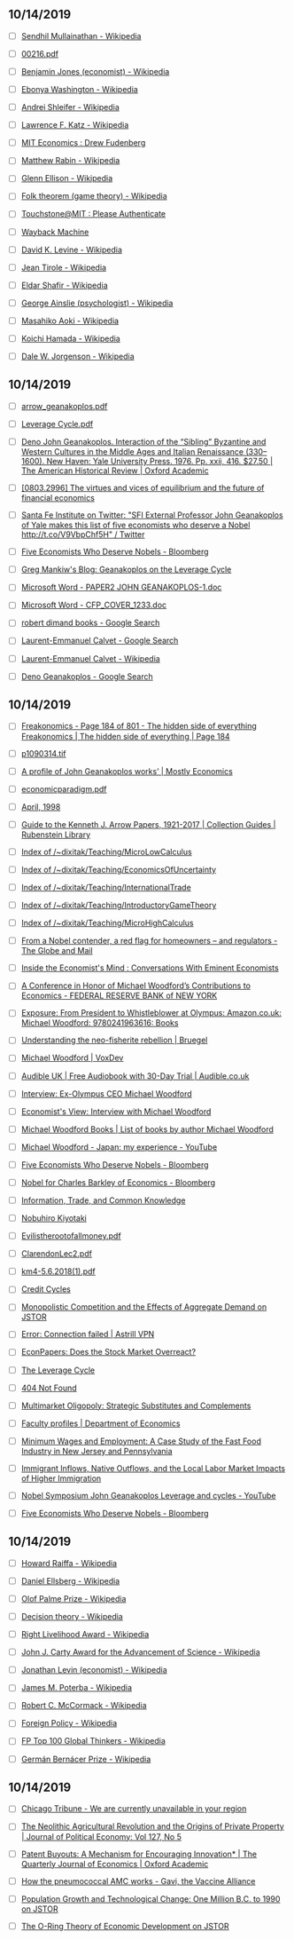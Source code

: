 
## 10/14/2019

- [ ] [Sendhil Mullainathan - Wikipedia](https://en.wikipedia.org/wiki/Sendhil_Mullainathan)

- [ ] [00216.pdf](http://s3.amazonaws.com/fieldexperiments-papers2/papers/00216.pdf)

- [ ] [Benjamin Jones (economist) - Wikipedia](https://en.wikipedia.org/wiki/Benjamin_Jones_(economist))

- [ ] [Ebonya Washington - Wikipedia](https://en.wikipedia.org/wiki/Ebonya_Washington)

- [ ] [Andrei Shleifer - Wikipedia](https://en.wikipedia.org/wiki/Andrei_Shleifer)

- [ ] [Lawrence F. Katz - Wikipedia](https://en.wikipedia.org/wiki/Lawrence_F._Katz)

- [ ] [MIT Economics : Drew Fudenberg](http://economics.mit.edu/faculty/drewf/teaching)

- [ ] [Matthew Rabin - Wikipedia](https://en.wikipedia.org/wiki/Matthew_Rabin)

- [ ] [Glenn Ellison - Wikipedia](https://en.wikipedia.org/wiki/Glenn_Ellison)

- [ ] [Folk theorem (game theory) - Wikipedia](https://en.wikipedia.org/wiki/Folk_theorem_(game_theory))

- [ ] [Touchstone@MIT : Please Authenticate](https://idp.mit.edu/idp/Authn/MIT?conversation=e1s1)

- [ ] [Wayback Machine](https://web.archive.org/web/20110420013527/http://www-mitpress.mit.edu/book-home.tcl?isbn=0262061945)

- [ ] [David K. Levine - Wikipedia](https://en.wikipedia.org/wiki/David_K._Levine)

- [ ] [Jean Tirole - Wikipedia](https://en.wikipedia.org/wiki/Jean_Tirole)

- [ ] [Eldar Shafir - Wikipedia](https://en.wikipedia.org/wiki/Eldar_Shafir)

- [ ] [George Ainslie (psychologist) - Wikipedia](https://en.wikipedia.org/wiki/George_Ainslie_(psychologist))

- [ ] [Masahiko Aoki - Wikipedia](https://en.wikipedia.org/wiki/Masahiko_Aoki)

- [ ] [Koichi Hamada - Wikipedia](https://en.wikipedia.org/wiki/Koichi_Hamada)

- [ ] [Dale W. Jorgenson - Wikipedia](https://en.wikipedia.org/wiki/Dale_W._Jorgenson)


## 10/14/2019

- [ ] [arrow_geanakoplos.pdf](https://www.econometricsociety.org/sites/default/files/inmemoriam/arrow_geanakoplos.pdf)

- [ ] [Leverage Cycle.pdf](http://www.econ2.jhu.edu/courses/336/Leverage%20Cycle.pdf)

- [ ] [Deno John Geanakoplos. Interaction of the “Sibling” Byzantine and Western Cultures in the Middle Ages and Italian Renaissance (330–1600). New Haven: Yale University Press. 1976. Pp. xxii, 416. $27.50 | The American Historical Review | Oxford Academic](https://academic.oup.com/ahr/article-abstract/82/3/616/80562?redirectedFrom=fulltext)

- [ ] [[0803.2996] The virtues and vices of equilibrium and the future of financial economics](https://arxiv.org/abs/0803.2996)

- [ ] [Santa Fe Institute on Twitter: "SFI External Professor John Geanakoplos of Yale makes this list of five economists who deserve a Nobel http://t.co/V9VbpChf5H" / Twitter](https://twitter.com/sfiscience/status/542696611319922688)

- [ ] [Five Economists Who Deserve Nobels - Bloomberg](https://www.bloomberg.com/opinion/articles/2014-12-09/five-economists-who-deserve-nobels)

- [ ] [Greg Mankiw's Blog: Geanakoplos on the Leverage Cycle](http://gregmankiw.blogspot.com/2012/05/geanakoplos-on-leverage-cycle.html)

- [ ] [Microsoft Word - PAPER2 JOHN GEANAKOPLOS-1.doc](https://economics.mit.edu/files/3636)

- [ ] [Microsoft Word - CFP_COVER_1233.doc](https://cae.economics.cornell.edu/conferences/John%20Geanakoplos.pap.pdf)

- [ ] [robert dimand books - Google Search](https://www.google.com/search?newwindow=1&sa=X&sxsrf=ACYBGNRTcg9lRqDWGrikm7nl5VS8lUOoMQ:1571055013213&q=robert+dimand+books&stick=H4sIAAAAAAAAAONgFuLSz9U3MK20zDIyVUJia0llJ1vpJ-XnZ-snlpZk5BdZgdjFCvl5OZWLWIWL8pNSi0oUUjJzE_NSFMBSO1gZAcxgH_hPAAAA&ved=2ahUKEwiEsvD_25vlAhXFRxUIHVyZA5IQzTooATByegQIYhAX)

- [ ] [Laurent-Emmanuel Calvet - Google Search](https://www.google.com/search?newwindow=1&sxsrf=ACYBGNT7TzG4oU4pRqBKBw3ni81Z7df_KQ:1571054956579&q=Laurent-Emmanuel+Calvet&stick=H4sIAAAAAAAAAONgFuLSz9U3SM-ussjLUOIGsQ2NynKNMyy0-AJSi4rz84IzU1LLEyuLF7GK-ySWFqXmlei65uYm5pWm5ig4J-aUpZbsYGUEAHpWJjlIAAAA&sa=X&ved=2ahUKEwjR2e_k25vlAhWQVxUIHeL4CVcQxA0wdHoECFcQCA)

- [ ] [Laurent-Emmanuel Calvet - Wikipedia](https://en.wikipedia.org/wiki/Laurent-Emmanuel_Calvet)

- [ ] [Deno Geanakoplos - Google Search](https://www.google.com/search?newwindow=1&sxsrf=ACYBGNT7TzG4oU4pRqBKBw3ni81Z7df_KQ:1571054956579&q=Deno+Geanakoplos&stick=H4sIAAAAAAAAAONgecSYxS3w8sc9YanESWtOXmOM5uIKzsgvd80rySypFNLgYoOy5Lj4pLj0c_UNTCuMC0wMNBikeLiQ-ErKRvy7Lk07x8Yp-DVYtEbwqL_Do9Wdq1iZDBia9q04xMbCwSjAwLOIVcAlNS9fwT01MS8xO78gJ78YAHDFAE2CAAAA&sa=X&ved=2ahUKEwjR2e_k25vlAhWQVxUIHeL4CVcQ6RMwdnoECFoQBA)



## 10/14/2019

- [ ] [Freakonomics - Page 184 of 801 - The hidden side of everything Freakonomics | The hidden side of everything | Page 184](http://freakonomics.com/page/184/?powerpress_pinw=70793-podcast)

- [ ] [p1090314.tif](http://www.econ.nyu.edu/user/violante/NYUTeaching/MTA/Spring14/Readings/Geanakoplos.pdf)

- [ ] [A profile of John Geanakoplos works’ | Mostly Economics](https://mostlyeconomics.wordpress.com/2009/11/04/a-profile-of-john-geanakoplos-works/)

- [ ] [economicparadigm.pdf](https://nmssanctuaries.blob.core.windows.net/sanctuaries-prod/media/archive/science/socioeconomic/floridakeys/pdfs/economicparadigm.pdf)

- [ ] [April, 1998](https://economics.mit.edu/files/7728)

- [ ] [Guide to the Kenneth J. Arrow Papers, 1921-2017 | Collection Guides | Rubenstein Library](https://library.duke.edu/rubenstein/findingaids/arrow/)

- [ ] [Index of /~dixitak/Teaching/MicroLowCalculus](https://www.princeton.edu/~dixitak/Teaching/MicroLowCalculus/)

- [ ] [Index of /~dixitak/Teaching/EconomicsOfUncertainty](https://www.princeton.edu/~dixitak/Teaching/EconomicsOfUncertainty/)

- [ ] [Index of /~dixitak/Teaching/InternationalTrade](https://www.princeton.edu/~dixitak/Teaching/InternationalTrade/)

- [ ] [Index of /~dixitak/Teaching/IntroductoryGameTheory](https://www.princeton.edu/~dixitak/Teaching/IntroductoryGameTheory/)

- [ ] [Index of /~dixitak/Teaching/MicroHighCalculus](https://www.princeton.edu/~dixitak/Teaching/MicroHighCalculus/)

- [ ] [From a Nobel contender, a red flag for homeowners – and regulators - The Globe and Mail](https://www.theglobeandmail.com/report-on-business/economy/economic-insight/why-canadian-homeowners-should-take-heed-of-the-leverage-cycle-theory/article32314870/)

- [ ] [Inside the Economist's Mind : Conversations With Eminent Economists](http://www.library.fa.ru/files/Samuelson-Barnett.pdf)

- [ ] [A Conference in Honor of Michael Woodford’s Contributions to Economics - FEDERAL RESERVE BANK of NEW YORK](https://www.newyorkfed.org/research/conference/2016/honormichaelwoodford)

- [ ] [Exposure: From President to Whistleblower at Olympus: Amazon.co.uk: Michael Woodford: 9780241963616: Books](https://www.amazon.co.uk/Exposure-President-Whistleblower-at-Olympus/dp/0241963613)

- [ ] [Understanding the neo-fisherite rebellion | Bruegel](https://bruegel.org/2015/07/blogs-review-understanding-the-neo-fisherite-rebellion/)

- [ ] [Michael Woodford | VoxDev](https://voxdev.org/users/michaelwoodford0)

- [ ] [Audible UK | Free Audiobook with 30-Day Trial | Audible.co.uk](https://www.audible.co.uk/?ref=Adbl_ip_rdr_from_US&source_code=AUK30DFT1BkWS0826159058&ipRedirectFrom=US&ipRedirectOriginalURL=author%2FMichael-Woodford%2FB00C7CM86I)

- [ ] [Interview: Ex-Olympus CEO Michael Woodford](https://www.wsj.com/video/interview-ex-olympus-ceo-michael-woodford/72EF08EE-6A85-48EF-8A7C-3BB4F4CFB5FC.html)

- [ ] [Economist's View: Interview with Michael Woodford](https://economistsview.typepad.com/economistsview/2014/09/interview-with-michael-woodford.html)

- [ ] [Michael Woodford Books | List of books by author Michael Woodford](https://www.thriftbooks.com/a/michael-woodford/416290/)

- [ ] [Michael Woodford - Japan: my experience - YouTube](https://www.youtube.com/watch?v=2vIqBqqZRgA)

- [ ] [Five Economists Who Deserve Nobels - Bloomberg](https://www.bloomberg.com/opinion/articles/2014-12-09/five-economists-who-deserve-nobels)

- [ ] [Nobel for Charles Barkley of Economics - Bloomberg](https://www.bloomberg.com/opinion/articles/2014-10-13/nobel-for-charles-barkley-of-economics)

- [ ] [Information, Trade, and Common Knowledge](https://ideas.repec.org/p/nwu/cmsems/377r.html)

- [ ] [Nobuhiro Kiyotaki](https://www.princeton.edu/~kiyotaki/)

- [ ] [Evilistherootofallmoney.pdf](https://www.princeton.edu/~kiyotaki/papers/Evilistherootofallmoney.pdf)

- [ ] [ClarendonLec2.pdf](https://www.princeton.edu/~kiyotaki/papers/ClarendonLec2.pdf)

- [ ] [km4-5.6.2018(1).pdf](https://www.princeton.edu/~kiyotaki/papers/km4-5.6.2018(1).pdf)

- [ ] [Credit Cycles](https://ideas.repec.org/a/ucp/jpolec/v105y1997i2p211-48.html)

- [ ] [Monopolistic Competition and the Effects of Aggregate Demand on JSTOR](https://www.jstor.org/stable/1814537?seq=1#page_scan_tab_contents)

- [ ] [Error: Connection failed | Astrill VPN](http://wakame.econ.hit-u.ac.jp/~makoto/PDF/kiyotaki_wright_AER.pdf)

- [ ] [EconPapers: Does the Stock Market Overreact?](https://econpapers.repec.org/article/blajfinan/v_3a40_3ay_3a1985_3ai_3a3_3ap_3a793-805.htm)

- [ ] [The Leverage Cycle](https://ideas.repec.org/p/cwl/cwldpp/1715.html)

- [ ] [404 Not Found](http://www.polemarchakis.org/a28-cso.pdf)

- [ ] [Multimarket Oligopoly: Strategic Substitutes and Complements](https://ideas.repec.org/a/ucp/jpolec/v93y1985i3p488-511.html)

- [ ] [Faculty profiles | Department of Economics](https://www.econ.berkeley.edu/faculty/808)

- [ ] [Minimum Wages and Employment: A Case Study of the Fast Food Industry in New Jersey and Pennsylvania](https://ideas.repec.org/p/nbr/nberwo/4509.html)

- [ ] [Immigrant Inflows, Native Outflows, and the Local Labor Market Impacts of Higher Immigration](https://ideas.repec.org/p/nbr/nberwo/5927.html)

- [ ] [Nobel Symposium John Geanakoplos Leverage and cycles - YouTube](https://www.youtube.com/watch?v=vrn7HOBzM7Y)

- [ ] [Five Economists Who Deserve Nobels - Bloomberg](https://cpb-us-w2.wpmucdn.com/campuspress.yale.edu/dist/4/1744/files/2017/05/%E2%80%9CFive-Economists-Who-Deserve-Nobels%E2%80%9D-Noah-Smith-Bloomberg-News-December-9-2014.-1mbfc4j.pdf)



## 10/14/2019

- [ ] [Howard Raiffa - Wikipedia](https://en.wikipedia.org/wiki/Howard_Raiffa)

- [ ] [Daniel Ellsberg - Wikipedia](https://en.wikipedia.org/wiki/Daniel_Ellsberg)

- [ ] [Olof Palme Prize - Wikipedia](https://en.wikipedia.org/wiki/Olof_Palme_Prize)

- [ ] [Decision theory - Wikipedia](https://en.wikipedia.org/wiki/Decision_theory)

- [ ] [Right Livelihood Award - Wikipedia](https://en.wikipedia.org/wiki/Right_Livelihood_Award)

- [ ] [John J. Carty Award for the Advancement of Science - Wikipedia](https://en.wikipedia.org/wiki/John_J._Carty_Award_for_the_Advancement_of_Science)

- [ ] [Jonathan Levin (economist) - Wikipedia](https://en.wikipedia.org/wiki/Jonathan_Levin_(economist))

- [ ] [James M. Poterba - Wikipedia](https://en.wikipedia.org/wiki/James_M._Poterba)

- [ ] [Robert C. McCormack - Wikipedia](https://en.wikipedia.org/wiki/Robert_C._McCormack)

- [ ] [Foreign Policy - Wikipedia](https://en.wikipedia.org/wiki/Foreign_Policy)

- [ ] [FP Top 100 Global Thinkers - Wikipedia](https://en.wikipedia.org/wiki/FP_Top_100_Global_Thinkers)

- [ ] [Germán Bernácer Prize - Wikipedia](https://en.wikipedia.org/wiki/Germ%C3%A1n_Bern%C3%A1cer_Prize)



## 10/14/2019

- [ ] [Chicago Tribune - We are currently unavailable in your region](https://www.tribpub.com/gdpr/chicagotribune.com/)

- [ ] [The Neolithic Agricultural Revolution and the Origins of Private Property | Journal of Political Economy: Vol 127, No 5](https://www.journals.uchicago.edu/doi/10.1086/701789)

- [ ] [Patent Buyouts: A Mechanism for Encouraging Innovation* | The Quarterly Journal of Economics | Oxford Academic](https://academic.oup.com/qje/article-abstract/113/4/1137/1916997?redirectedFrom=fulltext)

- [ ] [How the pneumococcal AMC works - Gavi, the Vaccine Alliance](https://www.gavi.org/investing/innovative-financing/pneumococcal-amc/how-the-pneumococcal-amc-works/)

- [ ] [Population Growth and Technological Change: One Million B.C. to 1990 on JSTOR](https://www.jstor.org/stable/2118405?seq=1#page_scan_tab_contents)

- [ ] [The O-Ring Theory of Economic Development on JSTOR](https://www.jstor.org/stable/2118400?seq=1#page_scan_tab_contents)
